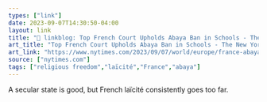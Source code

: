 ```yaml
---
types: ["link"]
date: 2023-09-07T14:30:50-04:00
layout: link
title: "🔗 linkblog: Top French Court Upholds Abaya Ban in Schools - The New York Times'"
art_title: "Top French Court Upholds Abaya Ban in Schools - The New York Times"
art_link: "https://www.nytimes.com/2023/09/07/world/europe/france-abaya-muslims-school.html"
source: ["nytimes.com"]
tags: ["religious freedom","laïcité","France","abaya"]
---
```

A secular state is good, but French laïcité consistently goes too far.  
 
